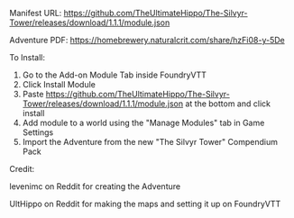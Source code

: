 Manifest URL: https://github.com/TheUltimateHippo/The-Silvyr-Tower/releases/download/1.1.1/module.json

Adventure PDF: https://homebrewery.naturalcrit.com/share/hzFi08-y-5De

To Install:
1. Go to the Add-on Module Tab inside FoundryVTT
2. Click Install Module
3. Paste https://github.com/TheUltimateHippo/The-Silvyr-Tower/releases/download/1.1.1/module.json at the bottom and click install
4. Add module to a world using the "Manage Modules" tab in Game Settings
5. Import the Adventure from the new "The Silvyr Tower" Compendium Pack

Credit:

levenimc on Reddit for creating the Adventure

UltHippo on Reddit for making the maps and setting it up on FoundryVTT
